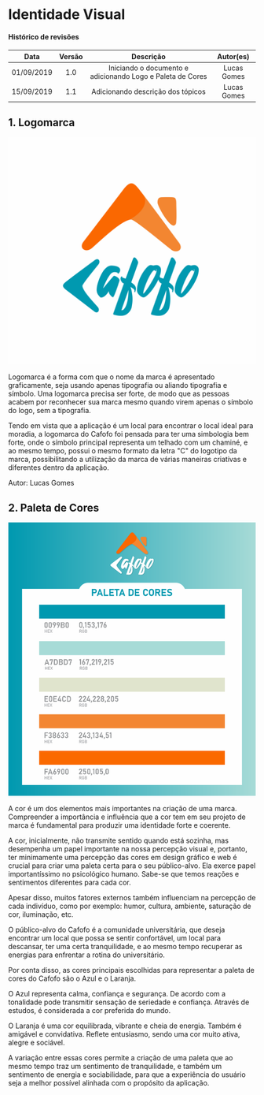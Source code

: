 # Identidade Visual

#### Histórico de revisões
|   Data   |  Versão  |        Descrição       |          Autor(es)          |
|:--------:|:--------:|:----------------------:|:---------------------------:|
|01/09/2019|1.0| Iniciando o documento e adicionando Logo e Paleta de Cores |Lucas Gomes|
| 15/09/2019 |  1.1   | Adicionando descrição dos tópicos | Lucas Gomes |

## 1. Logomarca

![Logomarca](img/logoFundoBranco.png)

Logomarca é a forma com que o nome da marca é apresentado graficamente, seja usando apenas tipografia ou aliando tipografia e símbolo. Uma logomarca precisa ser forte, de modo que as pessoas acabem por reconhecer sua marca mesmo quando virem apenas o símbolo do logo, sem a tipografia.

Tendo em vista que a aplicação é um local para encontrar o local ideal para moradia, a logomarca do Cafofo foi pensada para ter uma simbologia bem forte, onde o símbolo principal representa um telhado com um chaminé, e ao mesmo tempo, possui o mesmo formato da letra "C" do logotipo da marca, possibilitando a utilização da marca de várias maneiras criativas e diferentes dentro da aplicação.

Autor: Lucas Gomes

## 2. Paleta de Cores

![Paleta](img/paleta-cafofo.png)

A cor é um dos elementos mais importantes na criação de uma marca. Compreender a importância e influência que a cor tem em seu projeto de marca é fundamental para produzir uma identidade forte e coerente.

A cor, inicialmente, não transmite sentido quando está sozinha, mas desempenha um papel importante na nossa percepção visual e, portanto, ter minimamente uma percepção das cores em design gráfico e web é crucial para criar uma paleta certa para o seu público-alvo. Ela exerce papel importantíssimo no psicológico humano. Sabe-se que temos reações e sentimentos diferentes para cada cor.

Apesar disso, muitos fatores externos também influenciam na percepção de cada indivíduo, como por exemplo: humor, cultura, ambiente, saturação de cor, iluminação, etc.

O público-alvo do Cafofo é a comunidade universitária, que deseja encontrar um local que possa se sentir confortável, um local para descansar, ter uma certa tranquilidade, e ao mesmo tempo recuperar as energias para enfrentar a rotina do universitário. 

Por conta disso, as cores principais escolhidas para representar a paleta de cores do Cafofo são o Azul e o Laranja. 

O Azul representa calma, confiança e segurança. De acordo com a tonalidade pode transmitir sensação de seriedade e confiança. Através de estudos, é considerada a cor preferida do mundo.

O Laranja é uma cor equilibrada, vibrante e cheia de energia. Também é amigável e convidativa. Reflete entusiasmo, sendo uma cor muito ativa, alegre e sociável. 

A variação entre essas cores permite a criação de uma paleta que ao mesmo tempo traz um sentimento de tranquilidade, e também um sentimento de energia e sociabilidade, para que a experiência do usuário seja a melhor possível alinhada com o propósito da aplicação.
